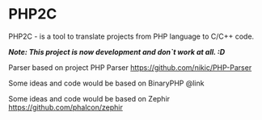 PHP2C
==========

PHP2C - is a tool to translate projects from PHP language to C/C++ code.

***Note: This project is now development and don`t work at all. :D***

Parser based on project PHP Parser
https://github.com/nikic/PHP-Parser

Some ideas and code would be based on BinaryPHP
@link

Some ideas and code would be based on Zephir
https://github.com/phalcon/zephir